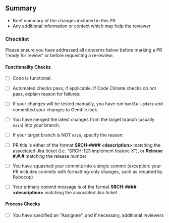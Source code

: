## Summary
- Brief summary of the changes included in this PR
- Any additional information or context which may help the reviewer
 
### Checklist
Please ensure you have addressed all concerns below before marking a PR "ready for review" or before requesting a re-review:

#### Functionality Checks

- [ ] Code is functional.

- [ ] Automated checks pass, if applicable. If Code Climate checks do not pass, explain reason for failures:

- [ ] If your changes will be tested manually, you have run `bundle update` and committed your changes to Gemfile.lock.
 
- [ ] You have merged the latest changes from the target branch (usually `main`) into your branch.
 
- [ ] If your target branch is NOT `main`, specify the reason:
 
- [ ] PR title is either of the format **SRCH-#### \<description\>** matching the associated Jira ticket (i.e. "SRCH-123 implement feature X"), or **Release #.#.#** matching the release number
 
- [ ] You have squashed your commits into a single commit (exception: your PR includes commits with formatting-only changes, such as required by Rubocop)

- [ ] Your primary commit message is of the format **SRCH-#### \<description\>** matching the associated Jira ticket
 
#### Process Checks

- [ ] You have specified an "Assignee", and if necessary, additional reviewers